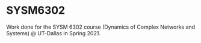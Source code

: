 # SYSM6302

Work done for the SYSM 6302 course (Dynamics of Complex Networks and Systems) @ UT-Dallas in Spring 2021.
